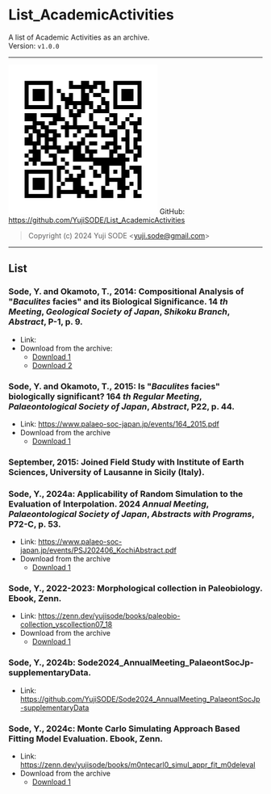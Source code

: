 # List_AcademicActivities
A list of Academic Activities as an archive.  
Version: `v1.0.0`
___
[![qr code for the link to List_AcademicActivities](https://github.com/YujiSODE/List_AcademicActivities/blob/main/qr-code-List_AcademicActivities.png)](https://github.com/YujiSODE/List_AcademicActivities) 
GitHub: https://github.com/YujiSODE/List_AcademicActivities  
>Copyright (c) 2024 Yuji SODE \<yuji.sode@gmail.com\>  
______
## List
### Sode, Y. and Okamoto, T., 2014: Compositional Analysis of "_Baculites_ facies" and its Biological Significance. 14 _th_ _Meeting_, _Geological_ _Society_ _of_ _Japan_, _Shikoku_ _Branch_, _Abstract_, P-1, p. 9. 
- Link:
- Download from the archive: 
  - [Download 1](https://github.com/YujiSODE/List_AcademicActivities/blob/main/%E7%AC%AC14%E5%9B%9E%E6%97%A5%E6%9C%AC%E5%9C%B0%E8%B3%AA%E5%AD%A6%E4%BC%9A-%E5%9B%9B%E5%9B%BD%E6%94%AF%E9%83%A8%E7%B7%8F%E4%BC%9A%E3%83%BB%E8%AC%9B%E6%BC%94%E4%BC%9A_%E5%85%AC%E6%BC%94%E8%A6%81%E6%97%A8%E9%9B%86/%E7%AC%AC14%E5%9B%9E%E6%97%A5%E6%9C%AC%E5%9C%B0%E8%B3%AA%E5%AD%A6%E4%BC%9A-%E5%9B%9B%E5%9B%BD%E6%94%AF%E9%83%A8%E7%B7%8F%E4%BC%9A%E3%83%BB%E8%AC%9B%E6%BC%94%E4%BC%9A_%E5%85%AC%E6%BC%94%E8%A6%81%E6%97%A8%E9%9B%86_2014-Dec-20.pdf) 
  - [Download 2](https://github.com/YujiSODE/List_AcademicActivities/blob/main/%E7%AC%AC14%E5%9B%9E%E6%97%A5%E6%9C%AC%E5%9C%B0%E8%B3%AA%E5%AD%A6%E4%BC%9A-%E5%9B%9B%E5%9B%BD%E6%94%AF%E9%83%A8%E7%B7%8F%E4%BC%9A%E3%83%BB%E8%AC%9B%E6%BC%94%E4%BC%9A_%E5%85%AC%E6%BC%94%E8%A6%81%E6%97%A8%E9%9B%86/Baculites_facies%E3%81%AE%E7%B5%84%E6%88%90%E8%A7%A3%E6%9E%90%E3%81%A8%E3%81%9D%E3%81%AE%E7%94%9F%E7%89%A9%E5%AD%A6%E7%9A%84%E6%84%8F%E7%BE%A9_%E6%97%A9%E5%87%BA%E9%9B%84%E5%8F%B8_2014-Dec-20.pdf) 

### Sode, Y. and Okamoto, T., 2015: Is "_Baculites_ facies" biologically significant? 164 _th_ _Regular_ _Meeting_, _Palaeontological_ _Society_ _of_ _Japan_, _Abstract_, P22, p. 44. 
- Link: https://www.palaeo-soc-japan.jp/events/164_2015.pdf 
- Download from the archive
  - [Download 1](https://github.com/YujiSODE/List_AcademicActivities/blob/main/2015_164th_RegularMeeting_PalaeontSocJapan.pdf) 

### September, 2015: Joined Field Study with Institute of Earth Sciences, University of Lausanne in Sicily (Italy). 

### Sode, Y., 2024a: Applicability of Random Simulation to the Evaluation of Interpolation. 2024 _Annual_ _Meeting_, _Palaeontological_ _Society_ _of_ _Japan_, _Abstracts_ _with_ _Programs_, P72-C, p. 53. 
- Link: https://www.palaeo-soc-japan.jp/events/PSJ202406_KochiAbstract.pdf 
- Download from the archive
  - [Download 1](https://github.com/YujiSODE/List_AcademicActivities/blob/main/PSJ202406_KochiAbstract.pdf) 

### Sode, Y., 2022-2023: Morphological collection in Paleobiology. Ebook, Zenn. 
- Link: https://zenn.dev/yujisode/books/paleobio-collection_yscollection07_18 
- Download from the archive
  - [Download 1](https://github.com/YujiSODE/List_AcademicActivities/blob/main/Zenn_paleobio_v3_0_1-min.pdf) 

### Sode, Y., 2024b: Sode2024_AnnualMeeting_PalaeontSocJp-supplementaryData. 
- Link: https://github.com/YujiSODE/Sode2024_AnnualMeeting_PalaeontSocJp-supplementaryData 

### Sode, Y., 2024c: Monte Carlo Simulating Approach Based Fitting Model Evaluation. Ebook, Zenn. 
- Link: https://zenn.dev/yujisode/books/m0ntecarl0_simul_appr_fit_m0deleval 
- Download from the archive
  - [Download 1](https://github.com/YujiSODE/List_AcademicActivities/blob/main/MonteCarloSimulatingApproachBasedFittingModelEvaluation.pdf) 


